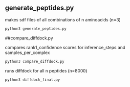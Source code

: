 ## generate_peptides.py

makes sdf files of all combinations of n aminoacids (n=3)

``` bash
python3 generate_peptides.py
```
##compare_diffdock.py

compares rank1_confidence scores for inference_steps and samples_per_complex

``` bash
python3 compare_diffdock.py
```
runs diffdock for all n peptides (n=8000)

``` bash
python3 diffdock_final.py
```
